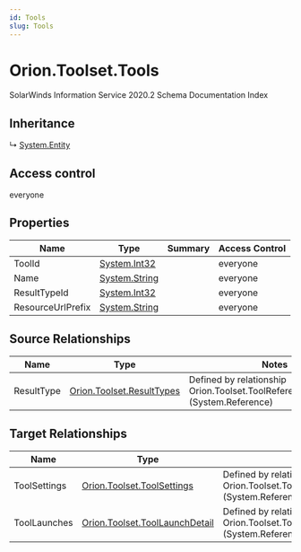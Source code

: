 ```yaml
---
id: Tools
slug: Tools
---
```


# Orion.Toolset.Tools

SolarWinds Information Service 2020.2 Schema Documentation Index

## Inheritance

↳ [System.Entity](./../System/Entity)

## Access control

everyone

## Properties

| Name | Type | Summary | Access Control |
| ------ | ------ | ------ | ------ |
| ToolId | [System.Int32](https://docs.microsoft.com/en-us/dotnet/api/system.int32) |  | everyone |
| Name | [System.String](https://docs.microsoft.com/en-us/dotnet/api/system.string) |  | everyone |
| ResultTypeId | [System.Int32](https://docs.microsoft.com/en-us/dotnet/api/system.int32) |  | everyone |
| ResourceUrlPrefix | [System.String](https://docs.microsoft.com/en-us/dotnet/api/system.string) |  | everyone |

## Source Relationships

| Name | Type | Notes |
| ------ | ------ | ------ |
| ResultType | [Orion.Toolset.ResultTypes](./../Orion.Toolset/ResultTypes) | Defined by relationship Orion.Toolset.ToolReferencesResultType (System.Reference) |

## Target Relationships

| Name | Type | Notes |
| ------ | ------ | ------ |
| ToolSettings | [Orion.Toolset.ToolSettings](./../Orion.Toolset/ToolSettings) | Defined by relationship Orion.Toolset.ToolSettingReferencesTool (System.Reference) |
| ToolLaunches | [Orion.Toolset.ToolLaunchDetail](./../Orion.Toolset/ToolLaunchDetail) | Defined by relationship Orion.Toolset.ToolLaunchDetailReferencesTool (System.Reference) |

